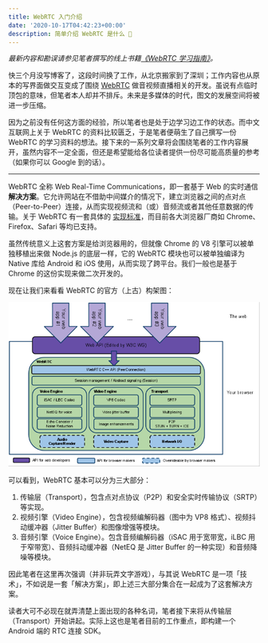 ```yaml
---
title: WebRTC 入门介绍
date: '2020-10-17T04:42:23+00:00'
description: 简单介绍 WebRTC 是什么 🤔
---
```


*最新内容和勘误请参见笔者撰写的线上书籍[《WebRTC 学习指南》](https://webrtc.mthli.com/)。*

快三个月没写博客了，这段时间换了工作，从北京搬家到了深圳；工作内容也从原本的写界面做交互变成了围绕 [WebRTC](https://webrtc.org/) 做音视频直播相关的开发。虽说有点临时顶包的意味，但笔者本人却并不排斥。未来是多媒体的时代，图文的发展空间将被进一步压缩。

因为之前没有任何这方面的经验，所以笔者也是处于边学习边工作的状态。而中文互联网上关于 WebRTC 的资料比较匮乏，于是笔者便萌生了自己撰写一份 WebRTC 的学习资料的想法。接下来的一系列文章将会围绕笔者的工作内容展开，虽然内容不一定全面，但还是希望能给各位读者提供一份尽可能高质量的参考（如果你可以 Google 到的话）。

---

WebRTC 全称 Web Real-Time Communications，即一套基于 Web 的实时通信**解决方案**。它允许网站在不借助中间媒介的情况下，建立浏览器之间的点对点（Peer-to-Peer）连接，从而实现视频流和（或）音频流或者其他任意数据的传输。关于 WebRTC 有一套具体的 [实现标准](https://www.w3.org/TR/webrtc/)，而目前各大浏览器厂商如 Chrome、Firefox、Safari 等均已支持。

虽然传统意义上这套方案是给浏览器用的，但就像 Chrome 的 V8 引擎可以被单独移植出来做 Node.js 的底层一样，它的 WebRTC 模块也可以被单独编译为 Native 库给 Android 和 iOS 使用，从而实现了跨平台。我们一般也是基于 Chrome 的这份实现来做二次开发的。

现在让我们来看看 WebRTC 的官方（上古）构架图：

![WebRTC 构架图](./webrtc-architecture.png)

可以看到，WebRTC 基本可以分为三大部分：

1. 传输层（Transport），包含点对点协议（P2P）和安全实时传输协议（SRTP）等实现。
2. 视频引擎（Video Engine），包含视频编解码器（图中为 VP8 格式）、视频抖动缓冲器（Jitter Buffer）和图像增强等模块。
3. 音频引擎（Voice Engine）。包含音频编解码器（iSAC 用于宽带宽，iLBC 用于窄带宽）、音频抖动缓冲器（NetEQ 是 Jitter Buffer 的一种实现）和音频降噪等模块。

因此笔者在这里再次强调（并非玩弄文字游戏），与其说 WebRTC 是一项「技术」，不如说是一套「解决方案」，即上述三大部分集合在一起成为了这套解决方案。

读者大可不必现在就弄清楚上面出现的各种名词，笔者接下来将从传输层（Transport）开始讲起。实际上这也是笔者目前的工作重点，即构建一个 Android 端的 RTC 连接 SDK。

